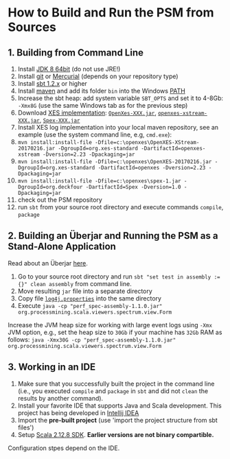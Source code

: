 # How to Build and Run the PSM from Sources

## 1. Building from Command Line

1. Install [JDK 8 64bit](https://www.oracle.com/technetwork/java/javase/downloads/jdk8-downloads-2133151.html) (do not use JRE!)
1. Install [git](https://git-scm.com/) or [Mercurial](https://www.mercurial-scm.org/wiki/Download) (depends on your repository type)
1. Install [sbt 1.2.x](https://www.scala-sbt.org/download.html) or higher
1. Install [maven](https://maven.apache.org/download.cgi) and add its folder `bin` into the Windows [PATH](https://www.java.com/en/download/help/path.xml)
1. Increase the sbt heap: add system variable `SBT_OPTS` and set it to 4-8Gb: `-Xmx8G` (use the same Windows tab as for the previous step)
1. Download [XES implementation](http://xes-standard.org/): [`OpenXes-XXX.jar`](http://code.deckfour.org/Spex/), [`openxes-xstream-XXX.jar`]((http://www.xes-standard.org/openxes/download)), [`Spex-XXX.jar`]((http://www.xes-standard.org/openxes/download))
1. Install XES log implementation into your local maven repository, see an example (use the system command line, e.g, `cmd.exe`): 
1. `mvn install:install-file -Dfile=c:\openxes\OpenXES-XStream-20170216.jar -DgroupId=org.xes-standard -DartifactId=openxes-xstream -Dversion=2.23 -Dpackaging=jar`
1. `mvn install:install-file -Dfile=c:\openxes\OpenXES-20170216.jar -DgroupId=org.xes-standard -DartifactId=openxes -Dversion=2.23 -Dpackaging=jar`
1. `mvn install:install-file -Dfile=c:\openxes\spex-1.jar -DgroupId=org.deckfour -DartifactId=Spex -Dversion=1.0 -Dpackaging=jar`
1. check out the PSM repository
1. run `sbt` from your source root directory and execute commands `compile`, `package`

## 2. Building an Überjar and Running the PSM as a Stand-Alone Application

Read about an Überjar [here](https://stackoverflow.com/questions/11947037/what-is-an-uber-jar).

1. Go to your source root directory and run `sbt "set test in assembly := {}" clean assembly` from command line.
1. Move resulting `jar` file into a separate directory
1. Copy file [`log4j.properties`](../res/log4j.properties) into the same directory
1. Execute `java -cp "perf_spec-assembly-1.1.0.jar" org.processmining.scala.viewers.spectrum.view.Form`

Increase the JVM heap size for working with large event logs using `-Xmx` JVM option, e.g., set the heap size to `30Gb` if your machine has `32Gb` RAM as follows: `java -Xmx30G -cp "perf_spec-assembly-1.1.0.jar" org.processmining.scala.viewers.spectrum.view.Form`

## 3. Working in an IDE

1. Make sure that you successfully built the project in the command line (i.e., you executed `compile` and `package` in `sbt` and did not `clean` the results by another command). 
1. Install your favorite IDE that supports Java and Scala development. This project has being developed in [Intellij IDEA](https://www.jetbrains.com/idea/download/#section=windows)
1. Import the **pre-built project** (use 'import the project structure from sbt files')
1. Setup [Scala 2.12.8 SDK](https://www.scala-lang.org/download/). **Earlier versions are not binary compartible.**

Configuration stpes depend on the IDE.

 
